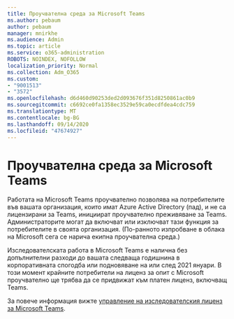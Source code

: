 ```yaml
---
title: Проучвателна среда за Microsoft Teams
ms.author: pebaum
author: pebaum
manager: mnirkhe
ms.audience: Admin
ms.topic: article
ms.service: o365-administration
ROBOTS: NOINDEX, NOFOLLOW
localization_priority: Normal
ms.collection: Adm_O365
ms.custom:
- "9001513"
- "3572"
ms.openlocfilehash: d6d460d90253ded2d093676f351d8250861ac0b9
ms.sourcegitcommit: c6692ce0fa1358ec3529e59ca0ecdfdea4cdc759
ms.translationtype: MT
ms.contentlocale: bg-BG
ms.lasthandoff: 09/14/2020
ms.locfileid: "47674927"
---
```

# <a name="microsoft-teams-exploratory-experience"></a>Проучвателна среда за Microsoft Teams

Работата на Microsoft Teams проучвателно позволява на потребителите във вашата организация, които имат Azure Active Directory (пад), и не са лицензирани за Teams, инициират проучвателно преживяване за Teams. Администраторите могат да включват или изключват тази функция за потребителите в своята организация. (По-ранното изпробване в облака на Microsoft сега се нарича екипна проучвателна среда.)

Изследователската работа в Microsoft Teams е налична без допълнителни разходи до вашата следваща годишнина в корпоративната спогодба или подновяване на или след 2021 януари. В този момент крайните потребители на лиценз за опит с Microsoft проучвателно ще трябва да се придвижат към платен лиценз, включващ Teams.

За повече информация вижте [управление на изследователския лиценз за Microsoft Teams](https://docs.microsoft.com/microsoftteams/teams-exploratory/).
